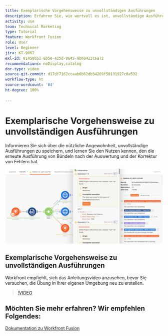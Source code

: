 ```yaml
---
title: Exemplarische Vorgehensweise zu unvollständigen Ausführungen
description: Erfahren Sie, wie wertvoll es ist, unvollständige Ausführungen zu speichern und Bündel nach der Auswertung und der Korrektur von Fehlern in [!DNL Adobe Workfront Fusion]erneut auszuführen.
activity: use
team: Technical Marketing
type: Tutorial
feature: Workfront Fusion
role: User
level: Beginner
jira: KT-9067
exl-id: 81458d51-8b58-425d-8645-9b60423c6a72
recommendations: noDisplay,catalog
doc-type: video
source-git-commit: d17df7162ccaab6b62db34209f50131927c0a532
workflow-type: ht
source-wordcount: '84'
ht-degree: 100%

---
```


# Exemplarische Vorgehensweise zu unvollständigen Ausführungen

Informieren Sie sich über die nützliche Angewohnheit, unvollständige Ausführungen zu speichern, und lernen Sie den Nutzen kennen, den die erneute Ausführung von Bündeln nach der Auswertung und der Korrektur von Fehlern hat.

![Ein Bild eines Szenarios mit Fehlerbehandlung](assets/troubleshooting-and-error-handling-8.png)

## Exemplarische Vorgehensweise zu unvollständigen Ausführungen

Workfront empfiehlt, sich das Anleitungsvideo anzusehen, bevor Sie versuchen, die Übung in Ihrer eigenen Umgebung neu zu erstellen.

>[!VIDEO](https://video.tv.adobe.com/v/335308/?quality=12&learn=on&enablevpops)

## Möchten Sie mehr erfahren? Wir empfehlen Folgendes:

[Dokumentation zu Workfront Fusion](https://experienceleague.adobe.com/docs/workfront/using/adobe-workfront-fusion/workfront-fusion-2.html?lang=de)
